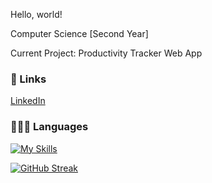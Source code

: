 Hello, world! 

Computer Science [Second Year]

Current Project: Productivity Tracker Web App


### 🔗 Links
[LinkedIn](https://www.linkedin.com/in/nbkurian/)


### 👨🏼‍💻 Languages

[![My Skills](https://skillicons.dev/icons?i=java,html,css,js,py)](https://skillicons.dev)

[![GitHub Streak](https://github-readme-streak-stats-lac-seven.vercel.app?user=nbkurian11&theme=dark-minimalist&hide_border=true&short_numbers=true)](https://git.io/streak-stats)




